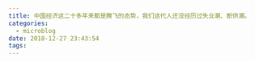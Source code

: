 ```yaml
---
title: 中国经济这二十多年来都是腾飞的态势，我们这代人还没经历过失业潮、断供潮。
categories:
  - microblog
date: 2018-12-27 23:43:54
tags:
---
```

